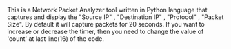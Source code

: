 This is a Network Packet Analyzer tool written in Python language that captures and display the "Source IP" , "Destination IP" , "Protocol" , "Packet Size". By default it will capture packets for 20 seconds. If you want to increase or decrease the timer, then you need to change the value of 'count' at last line(16) of the code.
